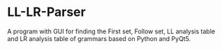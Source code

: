# LL-LR-Parser
A program with GUI for finding the First set, Follow set, LL analysis table and LR analysis table of grammars based on Python and PyQt5.
